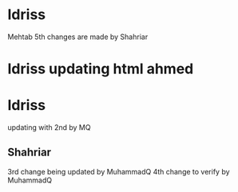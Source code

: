 # Idriss
Mehtab
5th changes are made by Shahriar
# Idriss updating html ahmed
# Idriss
updating with 2nd by MQ
## Shahriar
3rd change being updated by MuhammadQ
4th change to verify by MuhammadQ
